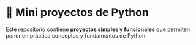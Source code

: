 # 📌 Mini proyectos de Python

Este repositorio contiene **proyectos simples y funcionales** que permiten poner en práctica conceptos y fundamentos de Python.
